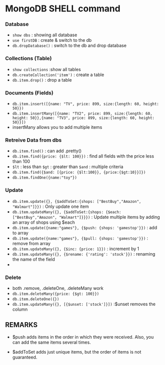 # MongoDB SHELL command
### Database

- `show dbs` : showing all database
- `use firstDB` : create & switch to the db
- `db.dropDatabase()` : switch to the db and drop database

### Collections (Table)

- `show collections` :show all tables
- `db.createCollection('item')` : create a table
- `db.item.drop()` : drop a table

### Documents (Fields)

- `db.item.insert([{name: "TV", price: 899, size:{length: 60, height: 50}})` 
- `db.item.insertMany([{name: "TV2", price: 899, size:{length: 60, height: 50}},{name: "TV3", price: 899, size:{length: 60, height: 50}}])` 
- insertMany allows you to add multiple items


### Retreive Data from dbs

- `db.item.find()`  : can add .pretty()
- `db.item.find({price: {$lt: 100}})` : find all fields with the price less than 100
- `$lt` : less than  `$gt` : greater than `$and` : multiple criteria
- `db.item.find({$and: [{price: {$lt:100}}, {price:{$gt:10}}]})`  
- `db.item.findOne({name:"toy"})`

### Update

- `db.item.update({}, {$addToSet:{shops: ["BestBuy","Amazon", "Walmart"]}})` : Only update one item
- `db.item.updateMany({}, {$addToSet:{shops: {$each:["BestBuy","Amazon", "Walmart"]}}})` : Update multiple items by adding an array of shops using $each 
- `db.item.update({name:"games"}, {$push: {shops: 'gamestop'}})` : add to array
- `db.item.update({name:"games"}, {$pull: {shops: 'gamestop'}})` : remove from array
- `db.item.updateMany({}, {$inc: {price: 1}})` : increment by 1 
- `db.item.updateMany({}, {$rename: {'rating': 'stock'}})` : renaming the name of the field
- 

### Delete

- both .remove, .deleteOne, .deleteMany work
- `db.item.deleteMany({price: {$gt: 100}})` 
- `db.item.deleteOne({})`
- `db.item.updateMany({}, [{$unset: ['stock']}])` :$unset removes the column


## REMARKS

- $push adds items in the order in which they were received. Also, you can add the same items several times.

- $addToSet adds just unique items, but the order of items is not guaranteed.

